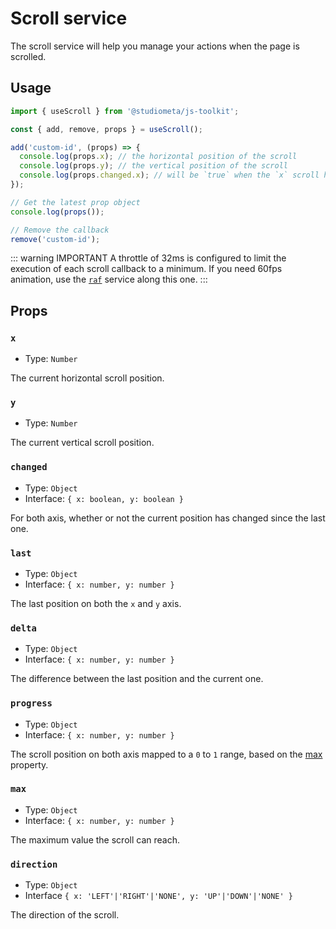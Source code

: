 # Scroll service

The scroll service will help you manage your actions when the page is scrolled.

## Usage

```js
import { useScroll } from '@studiometa/js-toolkit';

const { add, remove, props } = useScroll();

add('custom-id', (props) => {
  console.log(props.x); // the horizontal position of the scroll
  console.log(props.y); // the vertical position of the scroll
  console.log(props.changed.x); // will be `true` when the `x` scroll has changed
});

// Get the latest prop object
console.log(props());

// Remove the callback
remove('custom-id');
```

::: warning IMPORTANT
A throttle of 32ms is configured to limit the execution of each scroll callback to a minimum. If you need 60fps animation, use the [`raf`](./useRaf.html) service along this one.
:::

## Props

### `x`

- Type: `Number`

The current horizontal scroll position.

### `y`

- Type: `Number`

The current vertical scroll position.

### `changed`

- Type: `Object`
- Interface: `{ x: boolean, y: boolean }`

For both axis, whether or not the current position has changed since the last one.

### `last`

- Type: `Object`
- Interface: `{ x: number, y: number }`

The last position on both the `x` and `y` axis.

### `delta`

- Type: `Object`
- Interface: `{ x: number, y: number }`

The difference between the last position and the current one.

### `progress`

- Type: `Object`
- Interface: `{ x: number, y: number }`

The scroll position on both axis mapped to a `0` to `1` range, based on the [max](#max) property.

### `max`

- Type: `Object`
- Interface: `{ x: number, y: number }`

The maximum value the scroll can reach.

### `direction`

- Type: `Object`
- Interface `{ x: 'LEFT'|'RIGHT'|'NONE', y: 'UP'|'DOWN'|'NONE' }`

The direction of the scroll.
